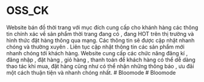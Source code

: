 # OSS_CK
Website bán đồ thời trang với mục đích cung cấp cho khánh hàng các thông tin chính xác về sản phẩm thời trang đang có , đang HOT trên thị trường và hình thức đặt hàng thông qua mạng. Các thông tin sẽ được cập nhật nhanh chóng và thường xuyên . Liên tục cập nhật thông tin các sản phẩm mới nhanh chóng tới khách hàng. Website cung cấp các chức năng đăng kí , đăng nhập , đặt hàng , giỏ hàng , thanh toán để khách hàng có thể dễ dàng thao tác khi mua, đặt hàng cũng như có thể nhận những thông báo , ưu đãi một cách thuận tiện và nhanh chóng nhất.
#   B l o o m o d e  
 #   B l o o m o d e  
 